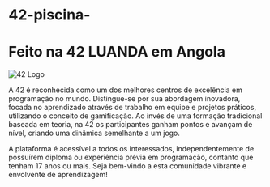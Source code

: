 # 42-piscina-

# Feito na 42 LUANDA em Angola
![42 Logo](/Logo42Luanda.png)

A 42 é reconhecida como um dos melhores centros de excelência em programação no mundo. Distingue-se por sua abordagem inovadora, focada no aprendizado através de trabalho em equipe e projetos práticos, utilizando o conceito de gamificação. Ao invés de uma formação tradicional baseada em teoria, na 42 os participantes ganham pontos e avançam de nível, criando uma dinâmica semelhante a um jogo.

A plataforma é acessível a todos os interessados, independentemente de possuírem diploma ou experiência prévia em programação, contanto que tenham 17 anos ou mais. Seja bem-vindo a esta comunidade vibrante e envolvente de aprendizagem!
